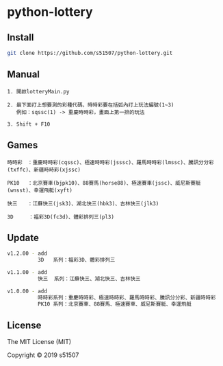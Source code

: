 # python-lottery

## Install

```bash
git clone https://github.com/s51507/python-lottery.git
```

## Manual

```
1. 開啟lotteryMain.py

2. 最下面打上想要測的彩種代碼，時時彩要在括弧內打上玩法編號(1~3)
   例如：sqssc(1) -> 重慶時時彩，畫面上第一排的玩法

3. Shift + F10
```

## Games

```
時時彩　：重慶時時彩(cqssc)、極速時時彩(jsssc)、羅馬時時彩(lmssc)、騰訊分分彩(txffc)、新疆時時彩(xjssc)

PK10　 ：北京賽車(bjpk10)、88賽馬(horse88)、極速賽車(jssc)、威尼斯賽艇(wnsst)、幸運飛艇(xyft)

快三　　：江蘇快三(jsk3)、湖北快三(hbk3)、吉林快三(jlk3)

3D     ：福彩3D(fc3d)、體彩排列三(pl3)
```


## Update

```bash
v1.2.00 - add
          3D   系列：福彩3D、體彩排列三

v1.1.00 - add
          快三  系列：江蘇快三、湖北快三、吉林快三

v1.0.00 - add
          時時彩系列：重慶時時彩、極速時時彩、羅馬時時彩、騰訊分分彩、新疆時時彩
          PK10 系列：北京賽車、88賽馬、極速賽車、威尼斯賽艇、幸運飛艇

```


## License

The MIT License (MIT)

Copyright © 2019 s51507
